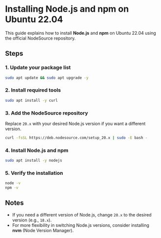 # Installing Node.js and npm on Ubuntu 22.04

This guide explains how to install **Node.js** and **npm** on Ubuntu 22.04 using the official NodeSource repository.

## Steps

### 1. Update your package list
```bash
sudo apt update && sudo apt upgrade -y
```

### 2. Install required tools
```bash
sudo apt install -y curl
```

### 3. Add the NodeSource repository
Replace `20.x` with your desired Node.js version if you want a different version.
```bash
curl -fsSL https://deb.nodesource.com/setup_20.x | sudo -E bash -
```

### 4. Install Node.js and npm
```bash
sudo apt install -y nodejs
```

### 5. Verify the installation
```bash
node -v
npm -v
```

## Notes
- If you need a different version of Node.js, change `20.x` to the desired version (e.g., `18.x`).
- For more flexibility in switching Node.js versions, consider installing **nvm** (Node Version Manager).
